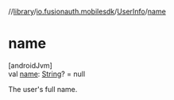 //[library](../../../index.md)/[io.fusionauth.mobilesdk](../index.md)/[UserInfo](index.md)/[name](name.md)

# name

[androidJvm]\
val [name](name.md): [String](https://kotlinlang.org/api/core/kotlin-stdlib/kotlin/-string/index.html)? = null

The user's full name.
